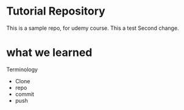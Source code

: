 # Tutorial Repository
This is a sample repo, for udemy course.
This a test
Second change.
# what we learned
Terminology
- Clone
- repo
- commit
- push
